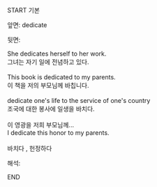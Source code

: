 START
기본

앞면:
dedicate


뒷면:
<div>She dedicates herself to her work. </div><div>그녀는 자기 일에 전념하고 있다.</div><div><br></div><div><div>This book is dedicated to my parents. </div><div>이 책을 저의 부모님께 바칩니다.</div></div><div><br></div><div><div>dedicate one's life to the service of one's country </div><div><div>조국에 대한 봉사에 일생을 바치다.</div></div></div><div><br></div><div><div><div>이 영광을 저희 부모님께...</div></div><div><div>I dedicate this honor to my parents.</div></div></div><div><br></div><div>바치다 , 헌정하다<br></div>


해석:

END